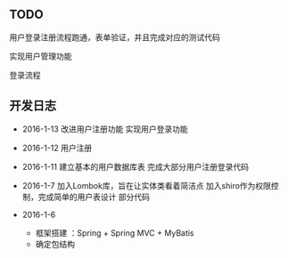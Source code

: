 ## TODO

用户登录注册流程跑通，表单验证，并且完成对应的测试代码

实现用户管理功能

登录流程


## 开发日志
- 2016-1-13
    改进用户注册功能
    实现用户登录功能

- 2016-1-12
    用户注册

- 2016-1-11
    建立基本的用户数据库表
    完成大部分用户注册登录代码

- 2016-1-7
    加入Lombok库，旨在让实体类看着简洁点
    加入shiro作为权限控制，完成简单的用户表设计
    部分代码

- 2016-1-6
    - 框架搭建 ：Spring + Spring MVC + MyBatis
    - 确定包结构
